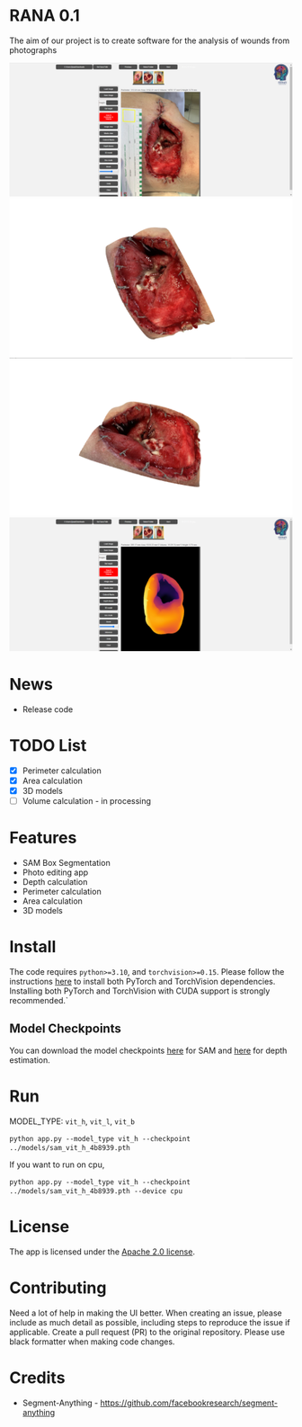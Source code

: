 # RANA 0.1
The aim of our project is to create software for the analysis of wounds from photographs

![](https://github.com/Dmitry-lab0/Wound_analysis_RANA/blob/main/images/image5.png?raw=true)
![](https://github.com/Dmitry-lab0/Wound_analysis_RANA/blob/main/images/image3.png?raw=true)
![](https://github.com/Dmitry-lab0/Wound_analysis_RANA/blob/main/images/image4.png?raw=true)
![](https://github.com/Dmitry-lab0/Wound_analysis_RANA/blob/main/images/image6.png?raw=true)

# News
- Release code

# TODO List
- [x] Perimeter calculation
- [x] Area calculation
- [x] 3D models
- [ ] Volume calculation - in processing

# Features
- SAM Box Segmentation
- Photo editing app
- Depth calculation
- Perimeter calculation
- Area calculation
- 3D models

# Install
The code requires `python>=3.10`,  and `torchvision>=0.15`. Please follow the instructions [here](https://pytorch.org/get-started/locally/) to install both PyTorch and TorchVision dependencies. Installing both PyTorch and TorchVision with CUDA support is strongly recommended.`

## Model Checkpoints
You can download the model checkpoints [here](https://github.com/facebookresearch/segment-anything#model-checkpoints) for SAM and [here](https://drive.google.com/drive/folders/1vteIYoWKHEvI0jz8wWF5r-3W0wSvDgXt?usp=sharing) for depth estimation.  

# Run

MODEL_TYPE: `vit_h`, `vit_l`, `vit_b`
```bash!
python app.py --model_type vit_h --checkpoint ../models/sam_vit_h_4b8939.pth
```

If you want to run on cpu, 
```bash!
python app.py --model_type vit_h --checkpoint ../models/sam_vit_h_4b8939.pth --device cpu
```
# License

The app is licensed under the [Apache 2.0 license](https://github.com/Dmitry-lab0/Wound_analysis_RANA/blob/main/LICENSE).

# Contributing

Need a lot of help in making the UI better.
When creating an issue, please include as much detail as possible, including steps to reproduce the issue if applicable.
Create a pull request (PR) to the original repository. Please use black formatter when making code changes.

# Credits

- Segment-Anything - https://github.com/facebookresearch/segment-anything
